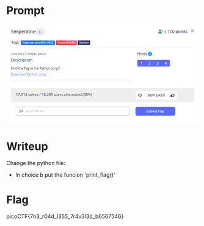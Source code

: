 <h1>
  Prompt
</h1>

![alt text](prompt.png)

<h1>
  Writeup
</h1>

Change the python file:
- In choice b put the funcion 'print_flag()'

<h1>
  Flag
</h1>
picoCTF{7h3_r04d_l355_7r4v3l3d_b6567546}

